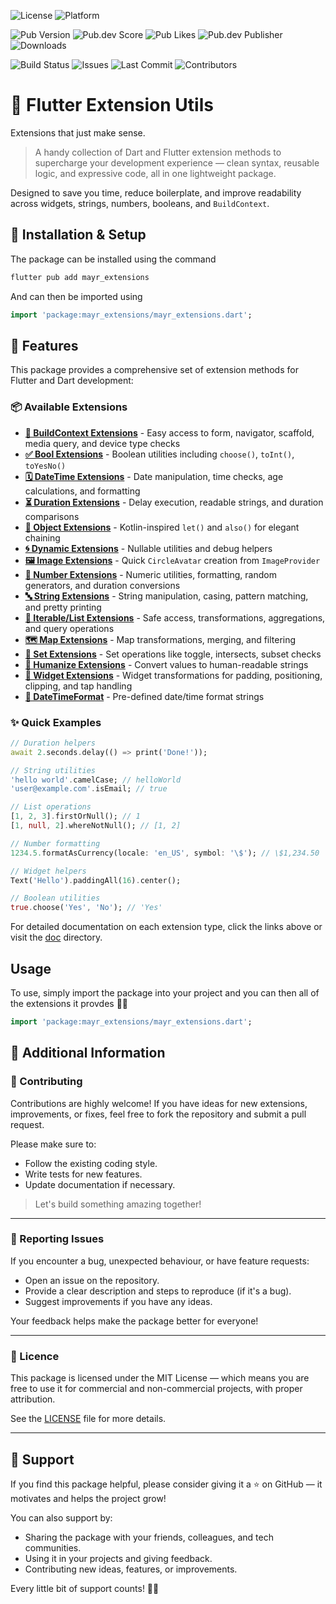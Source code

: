 ![License](https://img.shields.io/badge/license-MIT-blue.svg?label=Licence)
![Platform](https://img.shields.io/badge/Platform-Flutter-blue.svg)

![Pub Version](https://img.shields.io/pub/v/mayr_extensions?style=plastic&label=Version)
![Pub.dev Score](https://img.shields.io/pub/points/mayr_extensions?label=Score&style=plastic)
![Pub Likes](https://img.shields.io/pub/likes/mayr_extensions?label=Likes&style=plastic)
![Pub.dev Publisher](https://img.shields.io/pub/publisher/mayr_extensions?label=Publisher&style=plastic)
![Downloads](https://img.shields.io/pub/dm/mayr_extensions.svg?label=Downloads&style=plastic)

![Build Status](https://img.shields.io/github/actions/workflow/status/YoungMayor/flutter_utils_extensions/ci.yaml?label=Build)
![Issues](https://img.shields.io/github/issues/YoungMayor/flutter_utils_extensions.svg?label=Issues)
![Last Commit](https://img.shields.io/github/last-commit/YoungMayor/flutter_utils_extensions.svg?label=Latest%20Commit)
![Contributors](https://img.shields.io/github/contributors/YoungMayor/flutter_utils_extensions.svg?label=Contributors)


# 🧰 Flutter Extension Utils

Extensions that just make sense.

> A handy collection of Dart and Flutter extension methods to supercharge your development experience — clean syntax, reusable logic, and expressive code, all in one lightweight package.

Designed to save you time, reduce boilerplate, and improve readability across widgets, strings, numbers, booleans, and `BuildContext`.

## 🔌 Installation & Setup

The package can be installed using the command
```bash
flutter pub add mayr_extensions
```

And can then be imported using
```dart
import 'package:mayr_extensions/mayr_extensions.dart';
```

## 🚀 Features

This package provides a comprehensive set of extension methods for Flutter and Dart development:

### 📦 Available Extensions

- **[🧱 BuildContext Extensions](doc/build_context_extensions.md)** - Easy access to form, navigator, scaffold, media query, and device type checks
- **[✅ Bool Extensions](doc/bool_extensions.md)** - Boolean utilities including `choose()`, `toInt()`, `toYesNo()`
- **[🗓️ DateTime Extensions](doc/datetime_extensions.md)** - Date manipulation, time checks, age calculations, and formatting
- **[⏳ Duration Extensions](doc/duration_extensions.md)** - Delay execution, readable strings, and duration comparisons
- **[🔷 Object Extensions](doc/object_extensions.md)** - Kotlin-inspired `let()` and `also()` for elegant chaining
- **[🌀 Dynamic Extensions](doc/dynamic_extensions.md)** - Nullable utilities and debug helpers
- **[🖼️ Image Extensions](doc/image_extensions.md)** - Quick `CircleAvatar` creation from `ImageProvider`
- **[🔢 Number Extensions](doc/number_extensions.md)** - Numeric utilities, formatting, random generators, and duration conversions
- **[🔤 String Extensions](doc/string_extensions.md)** - String manipulation, casing, pattern matching, and pretty printing
- **[🧩 Iterable/List Extensions](doc/list_extensions.md)** - Safe access, transformations, aggregations, and query operations
- **[🗺️ Map Extensions](doc/map_extensions.md)** - Map transformations, merging, and filtering
- **[🔢 Set Extensions](doc/set_extensions.md)** - Set operations like toggle, intersects, subset checks
- **[🎯 Humanize Extensions](doc/humanize_extensions.md)** - Convert values to human-readable strings
- **[🧩 Widget Extensions](doc/widget_extensions.md)** - Widget transformations for padding, positioning, clipping, and tap handling
- **[📜 DateTimeFormat](doc/datetime_format.md)** - Pre-defined date/time format strings

### ✨ Quick Examples

```dart
// Duration helpers
await 2.seconds.delay(() => print('Done!'));

// String utilities
'hello world'.camelCase; // helloWorld
'user@example.com'.isEmail; // true

// List operations
[1, 2, 3].firstOrNull(); // 1
[1, null, 2].whereNotNull(); // [1, 2]

// Number formatting
1234.5.formatAsCurrency(locale: 'en_US', symbol: '\$'); // \$1,234.50

// Widget helpers
Text('Hello').paddingAll(16).center();

// Boolean utilities
true.choose('Yes', 'No'); // 'Yes'
```

For detailed documentation on each extension type, click the links above or visit the [doc](doc/) directory.

## Usage

To use, simply import the package into your project and you can then all of the extensions it provdes 🫶🏾

```dart
import 'package:mayr_extensions/mayr_extensions.dart';

```

## 📢 Additional Information

### 🤝 Contributing
Contributions are highly welcome!
If you have ideas for new extensions, improvements, or fixes, feel free to fork the repository and submit a pull request.

Please make sure to:
- Follow the existing coding style.
- Write tests for new features.
- Update documentation if necessary.

> Let's build something amazing together!

---

### 🐛 Reporting Issues
If you encounter a bug, unexpected behaviour, or have feature requests:
- Open an issue on the repository.
- Provide a clear description and steps to reproduce (if it's a bug).
- Suggest improvements if you have any ideas.

Your feedback helps make the package better for everyone!

---

### 📜 Licence
This package is licensed under the MIT License — which means you are free to use it for commercial and non-commercial projects, with proper attribution.

See the [LICENSE](LICENSE) file for more details.

---

## 🌟 Support

If you find this package helpful, please consider giving it a ⭐️ on GitHub — it motivates and helps the project grow!

You can also support by:
- Sharing the package with your friends, colleagues, and tech communities.
- Using it in your projects and giving feedback.
- Contributing new ideas, features, or improvements.

Every little bit of support counts! 🚀💙
